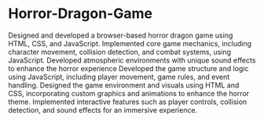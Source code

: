 # Horror-Dragon-Game
Designed and developed a browser-based horror dragon game using HTML, CSS, and JavaScript. Implemented core game mechanics, including character movement, collision detection, and combat systems, using JavaScript. Developed atmospheric environments with unique sound effects to enhance the horror experience
 Developed the game structure and logic using JavaScript, including player movement, game rules, and event handling.
Designed the game environment and visuals using HTML and CSS, incorporating custom graphics and animations to enhance the horror theme.
Implemented interactive features such as player controls, collision detection, and sound effects for an immersive experience.
